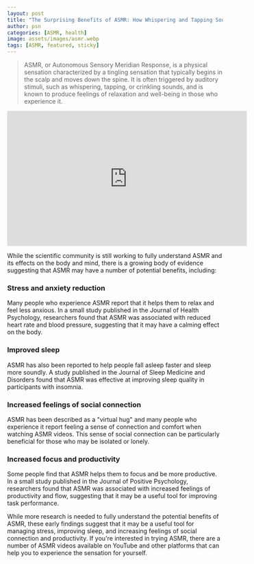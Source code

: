 ```yaml
---
layout: post
title: "The Surprising Benefits of ASMR: How Whispering and Tapping Sounds Can Help You Relax and Sleep"
author: psn
categories: [ASMR, health]
image: assets/images/asmr.webp
tags: [ASMR, featured, sticky]
---
```


>ASMR, or Autonomous Sensory Meridian Response, is a physical sensation characterized by a tingling sensation that typically begins in the scalp and moves down the spine. It is often triggered by auditory stimuli, such as whispering, tapping, or crinkling sounds, and is known to produce feelings of relaxation and well-being in those who experience it.

<iframe width="560" height="315" src="https://www.youtube.com/embed/7gKrRD_Iw6c" title="YouTube video player" frameborder="0" allow="accelerometer; autoplay; clipboard-write; encrypted-media; gyroscope; picture-in-picture; web-share" allowfullscreen></iframe>

While the scientific community is still working to fully understand ASMR and its effects on the body and mind, there is a growing body of evidence suggesting that ASMR may have a number of potential benefits, including:

### Stress and anxiety reduction

Many people who experience ASMR report that it helps them to relax and feel less anxious. In a small study published in the Journal of Health Psychology, researchers found that ASMR was associated with reduced heart rate and blood pressure, suggesting that it may have a calming effect on the body.

### Improved sleep

ASMR has also been reported to help people fall asleep faster and sleep more soundly. A study published in the Journal of Sleep Medicine and Disorders found that ASMR was effective at improving sleep quality in participants with insomnia.

### Increased feelings of social connection

ASMR has been described as a "virtual hug" and many people who experience it report feeling a sense of connection and comfort when watching ASMR videos. This sense of social connection can be particularly beneficial for those who may be isolated or lonely.

### Increased focus and productivity

Some people find that ASMR helps them to focus and be more productive. In a small study published in the Journal of Positive Psychology, researchers found that ASMR was associated with increased feelings of productivity and flow, suggesting that it may be a useful tool for improving task performance.

While more research is needed to fully understand the potential benefits of ASMR, these early findings suggest that it may be a useful tool for managing stress, improving sleep, and increasing feelings of social connection and productivity. If you're interested in trying ASMR, there are a number of ASMR videos available on YouTube and other platforms that can help you to experience the sensation for yourself.